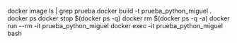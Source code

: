 docker image ls | grep prueba
docker build -t prueba_python_miguel .
docker ps
docker stop $(docker ps -q)
docker rm $(docker ps -q -a)
docker run --rm -it prueba_python_miguel
docker exec -it prueba_python_miguel bash